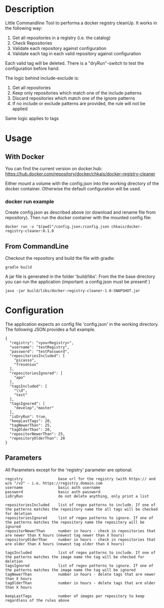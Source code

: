 # Description #
Little Commandline Tool to performa a docker registry cleanUp. It works in the following way:
   1. Get all repositories in a registry (i.e. the catalog)
   2. Check Repositories 
   3. Validate each repository against configuration
   4. Validate each tag in each valid repository against configuration

Each valid tag will be deleted. There is a "dryRun"-switch to test the configuration before hand.

The logic behind include-exclude is:
   1. Get all repositories
   2. Keep only repositories which match one of the include patterns
   3. Discard repositories which match one of the ignore patterns
   4. If no include or exclude patterns are provided, the rule will not be applied
 
 Same logic applies to tags

# Usage #
## With Docker ##
You can find the current version on docker.hub: 
https://hub.docker.com/repository/docker/chkais/docker-registry-cleaner

Either mount a volume with the config.json into the working directory of the docker container.
Otherwise the default configuration will be used.

### docker run example ###
Create config.json as described above (or download and rename file from repository). Then run the docker container with the mounted config file:

    docker run -v "$(pwd)"/config.json:/config.json chkais/docker-registry-cleaner:0.1.0

## From CommandLine ##
Checkout the repository and build the file with gradle:
    
    gradle build
    
A jar file is generated in the folder 'build/libs'.  From the the base directory you can run the application (important: a config.json must be present! )

    java -jar build/libs/docker-registry-cleaner-1.0-SNAPSHOT.jar


# Configuration #
The application expects an config file 'config.json' in the working directory.
The following JSON provides a full example.

    {
      "registry": "<yourRegistry>",
      "username": "testRegistry",
      "password": "testPassword",
      "repositoriesIncluded": [
        "picasso",
        "fresenius"
      ],
      "repositoriesIgnored": [
        "apo"
      ],
      "tagsIncluded": [
        "\\d",
        "test"
      ],
      "tagsIgnored": [
        "develop","master"
      ],
      "isDryRun": true,
      "keepLastTags": 20,
      "tagNewerThan": 25,
      "tagOlderThan": 20,
      "repositorNewerThan": 25,
      "repositoryOlderThan": 20
    }

## Parameters ##
All Parameters except for the 'registry' parameter are optional.

    registry                base url for the registry (with https:// and w/o "/v2" - i.e. https://registry.domain.com
    username                basic auth username
    password                basic auth password
    isDryRun                do not delete anything, only print a list
    
    repositoriesIncluded    list of regex patterns to include. If one of the patterns matches the repository name the all tags will be checked for deletion
    repositoriesIgnored     list of regex patterns to ignore. If one of the patterns matches the repository name the repository will be ignored
    repositorNewerThan      number in hours - check in repositories that are newer than X hours (newest tag newer than X hours)
    repositoryOlderThan     number in hours - check in repositories that are older than X hours (newest tag older than X hours)
        
    tagsIncluded            list of regex patterns to include. If one of the patterns matches the image name the tag will be checked for deletion
    tagsIgnored             list of regex patterns to ignore. If one of the patterns matches the image name the tag will be ignored
    tagNewerThan            number in hours - delete tags that are newer than X hours
    tagOlderThan            number in hours - delete tags that are older than X hours
    
    keepLastTags            number of images per repository to keep regardless of the rules above
 





    
    
